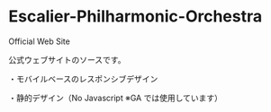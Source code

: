 # Escalier-Philharmonic-Orchestra
Official Web Site

公式ウェブサイトのソースです。

・モバイルベースのレスポンシブデザイン

・静的デザイン（No Javascript ※GA では使用しています）
